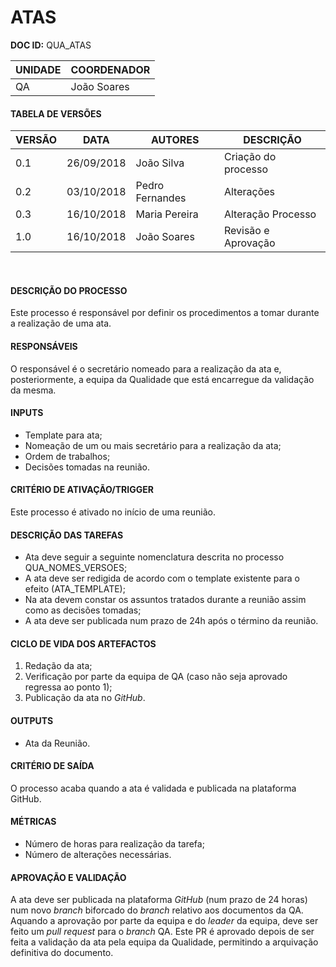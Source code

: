 # ATAS

**DOC ID:** QUA_ATAS

| UNIDADE | COORDENADOR |
|---------|-------------|
|    QA     |    João Soares    | 

#### TABELA DE VERSÕES

| VERSÃO | DATA | AUTORES | DESCRIÇÃO |
|--------|------|---------|-----------|
|   0.1     |    26/09/2018  |    João Silva     |       Criação do processo    |
|0.2|03/10/2018|Pedro Fernandes|Alterações|
|0.3|16/10/2018|Maria Pereira|Alteração Processo|
|1.0|16/10/2018|João Soares|Revisão e Aprovação


<br>    

#### DESCRIÇÃO DO PROCESSO

Este processo é responsável por definir os procedimentos a tomar durante a realização de uma ata.

#### RESPONSÁVEIS

O responsável é o secretário nomeado para a realização da ata e, posteriormente, a equipa da Qualidade que está encarregue da validação da mesma.

#### INPUTS

- Template para ata;
- Nomeação de um ou mais secretário para a realização da ata;
- Ordem de trabalhos;
- Decisões tomadas na reunião.

#### CRITÉRIO DE ATIVAÇÃO/TRIGGER

Este processo é ativado no início de uma reunião.

#### DESCRIÇÃO DAS TAREFAS

- Ata deve seguir a seguinte nomenclatura descrita no processo QUA_NOMES_VERSOES;
- A ata deve ser redigida de acordo com o template existente para o efeito (ATA_TEMPLATE);
- Na ata devem constar os assuntos tratados durante a reunião assim como as decisões tomadas;
- A ata deve ser publicada num prazo de 24h após o término da reunião.

#### CICLO DE VIDA DOS ARTEFACTOS

1. Redação da ata;
2. Verificação por parte da equipa de QA (caso não seja aprovado regressa ao ponto 1);
3. Publicação da ata no *GitHub*.

#### OUTPUTS

- Ata da Reunião. 

#### CRITÉRIO DE SAÍDA

O processo acaba quando a ata é validada e publicada na plataforma GitHub.

#### MÉTRICAS

- Número de horas para realização da tarefa;
- Número de alterações necessárias.

#### APROVAÇÃO E VALIDAÇÃO

A ata deve ser publicada na plataforma *GitHub* (num prazo de 24 horas) num novo *branch* biforcado do *branch* relativo aos documentos da QA. Aquando a aprovação por parte da equipa e do *leader* da equipa, deve ser feito um *pull request* para o *branch* QA. Este PR é aprovado depois de ser feita a validação da ata pela equipa da Qualidade, permitindo a arquivação definitiva do documento.
